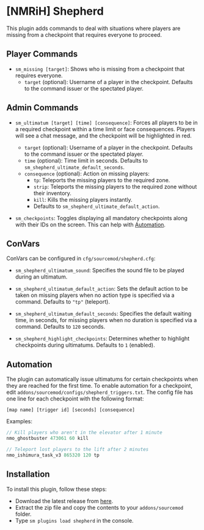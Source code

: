 # [NMRiH] Shepherd

This plugin adds commands to deal with situations where players are missing from a checkpoint that requires everyone to proceed.

## Player Commands

- `sm_missing [target]`: Shows who is missing from a checkpoint that requires everyone.
  - `target` (optional): Username of a player in the checkpoint. Defaults to the command issuer or the spectated player.

## Admin Commands

- `sm_ultimatum [target] [time] [consequence]`: Forces all players to be in a required checkpoint within a time limit or face consequences. Players will see a chat message, and the checkpoint will be highlighted in red.
  - `target` (optional): Username of a player in the checkpoint. Defaults to the command issuer or the spectated player.
  - `time` (optional): Time limit in seconds. Defaults to `sm_shepherd_ultimate_default_seconds`.
  - `consequence` (optional): Action on missing players:
    - `tp`: Teleports the missing players to the required zone.
    - `strip`: Teleports the missing players to the required zone without their inventory.
    - `kill`: Kills the missing players instantly.
    - Defaults to `sm_shepherd_ultimate_default_action`.

- `sm_checkpoints`: Toggles displaying all mandatory checkpoints along with their IDs on the screen. This can help with [Automation](#Automation).

## ConVars

ConVars can be configured in `cfg/sourcemod/shepherd.cfg`:

- `sm_shepherd_ultimatum_sound`: Specifies the sound file to be played during an ultimatum.

- `sm_shepherd_ultimatum_default_action`: Sets the default action to be taken on missing players when no action type is specified via a command. Defaults to `"tp"` (teleport).

- `sm_shepherd_ultimatum_default_seconds`: Specifies the default waiting time, in seconds, for missing players when no duration is specified via a command. Defaults to `120` seconds.

- `sm_shepherd_highlight_checkpoints`: Determines whether to highlight checkpoints during ultimatums. Defaults to `1` (enabled).

## Automation

The plugin can automatically issue ultimatums for certain checkpoints when they are reached for the first time. 
To enable automation for a checkpoint, edit `addons/sourcemod/configs/shepherd_triggers.txt`. The config file has one line for each checkpoint with the following format:

```
[map name] [trigger id] [seconds] [consequence]
```

Examples: 
```cpp
// Kill players who aren't in the elevator after 1 minute
nmo_ghostbuster 473061 60 kill 

// Teleport lost players to the lift after 2 minutes
nmo_ishimura_task_v3 865320 120 tp
```

## Installation

To install this plugin, follow these steps:

- Download the latest release from [here](https://github.com/dysphie/nmrih-shepherd/releases).
- Extract the zip file and copy the contents to your `addons/sourcemod` folder.
- Type `sm plugins load shepherd` in the console.
